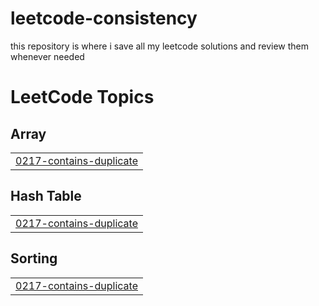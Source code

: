# leetcode-consistency
this repository is where i save all my leetcode solutions and review them whenever needed

<!---LeetCode Topics Start-->
# LeetCode Topics
## Array
|  |
| ------- |
| [0217-contains-duplicate](https://github.com/tanmaymokal2002/leetcode-consistency/tree/master/0217-contains-duplicate) |
## Hash Table
|  |
| ------- |
| [0217-contains-duplicate](https://github.com/tanmaymokal2002/leetcode-consistency/tree/master/0217-contains-duplicate) |
## Sorting
|  |
| ------- |
| [0217-contains-duplicate](https://github.com/tanmaymokal2002/leetcode-consistency/tree/master/0217-contains-duplicate) |
<!---LeetCode Topics End-->